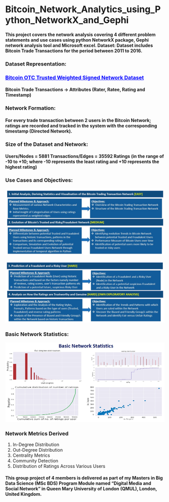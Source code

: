 # Bitcoin_Network_Analytics_using_Python_NetworkX_and_Gephi

<h4>This project covers the network analysis covering 4 different problem statements and use cases using python NetworkX package, Gephi network analysis tool and Microsoft excel.  Dataset: Dataset includes Bitcoin Trade Transactions for the period between 2011 to 2016.</h4> 
  
<h3>Dataset Representation:</h3> 
<h3><a href="https://snap.stanford.edu/data/soc-sign-bitcoin-otc.html" style="color: blue"><b><u>Bitcoin OTC Trusted Weighted Signed Network Dataset</u></b></a></h3>
<h4>Bitcoin Trade Transactions -> Attributes (Rater, Ratee, Rating and Timestamp)</h4>
  
<h3>Network Formation:</h3>
<h4>For every trade transaction between 2 users in the Bitcoin Network; ratings are recorded and tracked in the system with the corresponding timestamp (Directed Network).</h4>  
  
<h3>Size of the Dataset and Network:</h3> 
<h4>Users/Nodes = 5881 Transactions/Edges = 35592 Ratings (in the range of -10 to +10; where -10 represents the least rating and +10 represents the highest rating)</h4> 

<h3>Use Cases and Objectives:</h3>

![](images/2_Problem_Statements_and_Usecases_1&2.jpg)

![](images/3_Problem_Statements_and_Usecases_3&4.jpg)
  
<h3>Basic Network Statistics:</h3>  

![](images/1_Basic_Network_Statistics.jpg)

<h3>Network Metrics Derived</h3> 

1. In-Degree Distribution
2. Out-Degree Distribution
3. Centrality Metrics
4. Community Detection
5. Distribution of Ratings Across Various Users

<h4>This group project of 4 members is delivered as part of my Masters in Big Data Science (MSc BDS) Program Module named “Digital Media and Social Network” in Queen Mary University of London (QMUL), London, United Kingdom.</h4>
 
